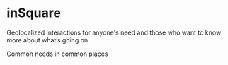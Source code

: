 # inSquare
Geolocalized interactions for anyone's need and those who want to know more about what’s going on

Common needs in common places
